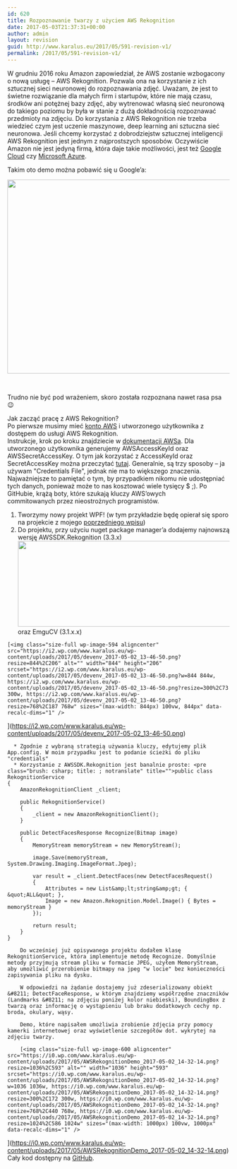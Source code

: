 ```yaml
---
id: 620
title: Rozpoznawanie twarzy z użyciem AWS Rekognition
date: 2017-05-03T21:37:31+00:00
author: admin
layout: revision
guid: http://www.karalus.eu/2017/05/591-revision-v1/
permalink: /2017/05/591-revision-v1/
---
```

W grudniu 2016 roku Amazon zapowiedział, że AWS zostanie wzbogacony o nową usługę &#8211; AWS Rekognition. Pozwala ona na korzystanie z ich sztucznej sieci neuronowej do rozpoznawania zdjęć. Uważam, że jest to świetne rozwiązanie dla małych firm i startupów, które nie mają czasu, środków ani potężnej bazy zdjęć, aby wytrenować własną sieć neuronową do takiego poziomu by była w stanie z dużą dokładnością rozpoznawać przedmioty na zdjęciu. Do korzystania z AWS Rekognition nie trzeba wiedzieć czym jest uczenie maszynowe, deep learning ani sztuczna sieć neuronowa. Jeśli chcemy korzystać z dobrodziejstw sztucznej inteligencji AWS Rekognition jest jednym z najprostszych sposobów. Oczywiście Amazon nie jest jedyną firmą, która daje takie możliwości, jest też <a href="https://cloud.google.com/vision/" target="_blank" rel="noopener noreferrer">Google Cloud</a> czy <a href="https://www.microsoft.com/cognitive-services/en-us/face-api" target="_blank" rel="noopener noreferrer">Microsoft Azure</a>.

Takim oto demo&nbsp;można pobawić się u Google&#8217;a:

[<img class="size-full wp-image-601 aligncenter" src="https://i0.wp.com/www.karalus.eu/wp-content/uploads/2017/05/chrome_2017-05-03_13-49-35.png?resize=709%2C439" alt="" width="709" height="439" srcset="https://i0.wp.com/www.karalus.eu/wp-content/uploads/2017/05/chrome_2017-05-03_13-49-35.png?w=709 709w, https://i0.wp.com/www.karalus.eu/wp-content/uploads/2017/05/chrome_2017-05-03_13-49-35.png?resize=300%2C186 300w" sizes="(max-width: 709px) 100vw, 709px" data-recalc-dims="1" />](https://i0.wp.com/www.karalus.eu/wp-content/uploads/2017/05/chrome_2017-05-03_13-49-35.png)

&nbsp;

Trudno nie być pod wrażeniem, skoro została rozpoznana nawet rasa psa 😉

Jak zacząć pracę z AWS Rekognition?  
Po pierwsze musimy mieć <a href="http://docs.aws.amazon.com/AmazonSimpleDB/latest/DeveloperGuide/AboutAWSAccounts.html" target="_blank" rel="noopener noreferrer">konto AWS</a> i utworzonego użytkownika z dostępem do usługi AWS Rekognition.  
Instrukcje, krok po kroku znajdziecie w <a href="http://docs.aws.amazon.com/rekognition/latest/dg/setting-up.html" target="_blank" rel="noopener noreferrer">dokumentacji AWSa</a>. Dla utworzonego użytkownika generujemy AWSAccessKeyId oraz AWSSecretAccessKey. O tym jak korzystać z AccessKeyId oraz SecretAccessKey można przeczytać [tutaj](http://docs.aws.amazon.com/sdk-for-net/v3/developer-guide/net-dg-config-creds.html). Generalnie, są trzy sposoby &#8211; ja używam "Credentials File", jednak nie ma to większego znaczenia. Najważniejsze to pamiętać o tym, by przypadkiem nikomu nie udostępniać tych danych, ponieważ może to nas kosztować wiele tysięcy $&nbsp;;). Po GitHubie, krążą boty, które szukają kluczy AWS&#8217;owych commitowanych&nbsp;przez nieostrożnych programistów.

  1. Tworzymy nowy projekt WPF! (w tym przykładzie będę opierał się sporo na projekcie z mojego <a href="http://www.karalus.eu/2015/05/wykrywanie-twarzy-przy-uzyciu-emgu-cv/" target="_blank" rel="noopener noreferrer">poprzedniego wpisu</a>)
  2. Do projektu, przy użyciu nuget package manager&#8217;a dodajemy najnowszą wersję AWSSDK.Rekognition (3.3.x)[<img class="size-full wp-image-593 aligncenter" src="https://i0.wp.com/www.karalus.eu/wp-content/uploads/2017/05/devenv_2017-05-02_13-48-37.png?resize=808%2C194" alt="" width="808" height="194" srcset="https://i0.wp.com/www.karalus.eu/wp-content/uploads/2017/05/devenv_2017-05-02_13-48-37.png?w=808 808w, https://i0.wp.com/www.karalus.eu/wp-content/uploads/2017/05/devenv_2017-05-02_13-48-37.png?resize=300%2C72 300w, https://i0.wp.com/www.karalus.eu/wp-content/uploads/2017/05/devenv_2017-05-02_13-48-37.png?resize=768%2C184 768w" sizes="(max-width: 808px) 100vw, 808px" data-recalc-dims="1" />](https://i0.wp.com/www.karalus.eu/wp-content/uploads/2017/05/devenv_2017-05-02_13-48-37.png) 
    oraz EmguCV (3.1.x.x)
    
    [<img class="size-full wp-image-594 aligncenter" src="https://i2.wp.com/www.karalus.eu/wp-content/uploads/2017/05/devenv_2017-05-02_13-46-50.png?resize=844%2C206" alt="" width="844" height="206" srcset="https://i2.wp.com/www.karalus.eu/wp-content/uploads/2017/05/devenv_2017-05-02_13-46-50.png?w=844 844w, https://i2.wp.com/www.karalus.eu/wp-content/uploads/2017/05/devenv_2017-05-02_13-46-50.png?resize=300%2C73 300w, https://i2.wp.com/www.karalus.eu/wp-content/uploads/2017/05/devenv_2017-05-02_13-46-50.png?resize=768%2C187 768w" sizes="(max-width: 844px) 100vw, 844px" data-recalc-dims="1" />  
](https://i2.wp.com/www.karalus.eu/wp-content/uploads/2017/05/devenv_2017-05-02_13-46-50.png) </li> 
    
      * Zgodnie z wybraną strategią używania kluczy, edytujemy plik App.config. W moim przypadku jest to podanie ścieżki do pliku "credentials"
      * Korzystanie z AWSSDK.Rekognition jest banalnie proste: <pre class="brush: csharp; title: ; notranslate" title="">public class RekognitionService
    {
        AmazonRekognitionClient _client;

        public RekognitionService()
        {
            _client = new AmazonRekognitionClient();
        }

        public DetectFacesResponse Recognize(Bitmap image)
        {
            MemoryStream memoryStream = new MemoryStream();

            image.Save(memoryStream, System.Drawing.Imaging.ImageFormat.Jpeg);

            var result = _client.DetectFaces(new DetectFacesRequest()
            {
                Attributes = new List&amp;lt;string&amp;gt; { &quot;ALL&quot; },
                Image = new Amazon.Rekognition.Model.Image() { Bytes = memoryStream }
            });

            return result;
        }
    }
</pre>
        
        Do wcześniej już opisywanego projektu dodałem klasę RekognitionService, która implementuje metodę Recognize. Domyślnie metody przyjmują stream pliku w formacie JPEG, użyłem MemoryStream, aby umożliwić przerobienie bitmapy na jpeg "w locie" bez konieczności zapisywania pliku na dysku.
        
        W odpowiedzi na żądanie dostajemy już zdeserializowany obiekt &#8211; DetectFaceResponse, w którym znajdziemy współrzędne znaczników (Landmarks &#8211; na zdjęciu poniżej kolor niebieski), BoundingBox z twarzą oraz informację o wystąpieniu lub braku dodatkowych cechy np. broda, okulary, wąsy.
        
        Demo, które napisałem umożliwia zrobienie zdjęcia przy pomocy kamerki internetowej oraz wyświetlenie szczegółów dot. wykrytej na zdjęciu twarzy.
        
        [<img class="size-full wp-image-600 aligncenter" src="https://i0.wp.com/www.karalus.eu/wp-content/uploads/2017/05/AWSRekognitionDemo_2017-05-02_14-32-14.png?resize=1036%2C593" alt="" width="1036" height="593" srcset="https://i0.wp.com/www.karalus.eu/wp-content/uploads/2017/05/AWSRekognitionDemo_2017-05-02_14-32-14.png?w=1036 1036w, https://i0.wp.com/www.karalus.eu/wp-content/uploads/2017/05/AWSRekognitionDemo_2017-05-02_14-32-14.png?resize=300%2C172 300w, https://i0.wp.com/www.karalus.eu/wp-content/uploads/2017/05/AWSRekognitionDemo_2017-05-02_14-32-14.png?resize=768%2C440 768w, https://i0.wp.com/www.karalus.eu/wp-content/uploads/2017/05/AWSRekognitionDemo_2017-05-02_14-32-14.png?resize=1024%2C586 1024w" sizes="(max-width: 1000px) 100vw, 1000px" data-recalc-dims="1" />  
](https://i0.wp.com/www.karalus.eu/wp-content/uploads/2017/05/AWSRekognitionDemo_2017-05-02_14-32-14.png)  
        Cały kod dostępny na <a href="https://github.com/RamzesBlog/AWSRekognitionDemo" target="_blank" rel="noopener noreferrer">GitHub</a>.</li> </ol>